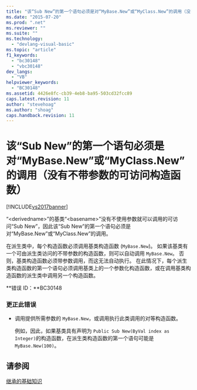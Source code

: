 ```yaml
---
title: "该“Sub New”的第一个语句必须是对“MyBase.New”或“MyClass.New”的调用（没有不带参数的可访问构造函数） | Microsoft Docs"
ms.date: "2015-07-20"
ms.prod: ".net"
ms.reviewer: ""
ms.suite: ""
ms.technology: 
  - "devlang-visual-basic"
ms.topic: "article"
f1_keywords: 
  - "bc30148"
  - "vbc30148"
dev_langs: 
  - "VB"
helpviewer_keywords: 
  - "BC30148"
ms.assetid: 4426e8fc-cb39-4eb8-ba95-503cd32fcc89
caps.latest.revision: 11
author: "stevehoag"
ms.author: "shoag"
caps.handback.revision: 11
---
```

# 该“Sub New”的第一个语句必须是对“MyBase.New”或“MyClass.New”的调用（没有不带参数的可访问构造函数）
[!INCLUDE[vs2017banner](../../../visual-basic/includes/vs2017banner.md)]

“\<derivedname\>”的基类“\<basename\>”没有不使用参数就可以调用的可访问“Sub New”，因此该“Sub New”的第一个语句必须是对“MyBase.New”或“MyClass.New”的调用。  
  
 在派生类中，每个构造函数必须调用基类构造函数 \(`MyBase.New`\)。  如果该基类有一个可由派生类访问的不带参数的构造函数，则可以自动调用 `MyBase.New`。  否则，基类构造函数必须带参数调用，而这无法自动执行。  在此情况下，每个派生类构造函数的第一个语句必须调用基类上的一个参数化构造函数，或在调用基类构造函数的派生类中调用另一个构造函数。  
  
 **错误 ID：**BC30148  
  
### 更正此错误  
  
-   调用提供所需参数的 `MyBase.New`，或调用执行此类调用的对等构造函数。  
  
     例如，因此，如果基类具有声明为 `Public Sub New(ByVal index as Integer)`的构造函数，在派生类构造函数的第一个语句可能是 `MyBase.New(100)`。  
  
## 请参阅  
 [继承的基础知识](../../../visual-basic/programming-guide/language-features/objects-and-classes/inheritance-basics.md)